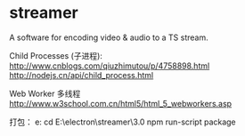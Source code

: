# streamer
A software for encoding video &amp; audio to a TS stream.

Child Processes (子进程):
http://www.cnblogs.com/qiuzhimutou/p/4758898.html
http://nodejs.cn/api/child_process.html

Web Worker 多线程
http://www.w3school.com.cn/html5/html_5_webworkers.asp

打包：
e:
cd E:\electron\streamer\3.0
npm run-script package